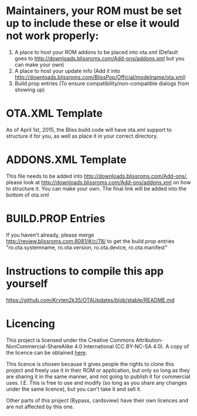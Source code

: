 # Maintainers, your ROM must be set up to include these or else it would not work properly:

1. A place to host your ROM addons to be placed into ota.xml (Default goes to http://downloads.blissroms.com/Add-ons/addons.xml but you can make your own)
3. A place to host your update info (Add it into http://downloads.blissroms.com/BlissPop/Official/modelname/ota.xml)
3. Build.prop entries (To ensure compatibility/non-compatible dialogs from showing up)

# OTA.XML Template

As of April 1st, 2015, the Bliss build code will have ota.xml support to structure it for you, as well as place it in your correct directory.

# ADDONS.XML Template

This file needs to be added into http://downloads.blissroms.com/Add-ons/, please look at http://downloads.blissroms.com/Add-ons/addons.xml on how to structure it. You can make your own. The final link will be added into the bottom of ota.xml

# BUILD.PROP Entries

If you haven't already, please merge http://review.blissroms.com:8081/#/c/78/ to get the build.prop entries "ro.ota.systemname, ro.ota.version, ro.ota.device, ro.ota.manifest"

# Instructions to compile this app yourself

https://github.com/Kryten2k35/OTAUpdates/blob/stable/README.md

# Licencing

This project is licensed under the Creative Commons Attribution-NonCommercial-ShareAlike 4.0 International (CC BY-NC-SA 4.0). A copy of the licence can be obtained [here](http://creativecommons.org/licenses/by-nc-sa/4.0/legalcode).

This licence is chosen because it gives people the rights to clone this project and freely use it in their ROM or application, but only so long as they are sharing it in the same manner, and not going to publish it for commercial uses. I.E. This is free to use and modify (so long as you share any changes under the same licence), but you can't take it and sell it.

Other parts of this project (Bypass, cardsview) have their own licences and are not affected by this one.